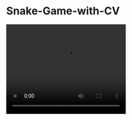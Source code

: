 # Snake-Game-with-CV

<video width="320" height="240" controls>
  <source src="SnakeGame.mp4" type="video/mp4">
</video>